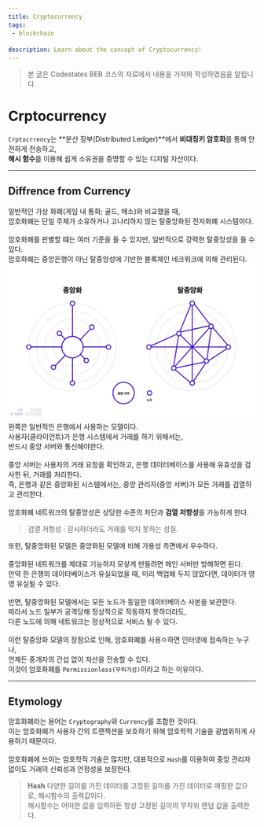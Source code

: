 ```yaml
---
title: Cryptocurrency
tags: 
 - blockchain

description: Learn about the concept of Cryptocurrency!
---
```


> 본 글은 Codestates BEB 코스의 자료에서 내용을 가져와 작성하였음을 알립니다.  

# Crptocurrency
`Crptocrrency`는 **분산 장부(Distributed Ledger)**에서 **비대칭키 암호화**를 통해 안전하게 전송하고,  
**해시 함수**를 이용해 쉽게 소유권을 증명할 수 있는 디지털 자산이다.  

---

## Diffrence from Currency
일반적인 가상 화폐(게임 내 통화; 골드, 메소)와 비교했을 때,  
암호화폐는 단일 주체가 소유하거나 고나리하지 않는 탈중앙화된 전자화폐 시스템이다.  
<br>
암호화폐를 판별할 떄는 여러 기준을 들 수 있지만, 일반적으로 강력한 탈중앙성을 들 수 있다.  
암호화폐는 중앙은행이 아닌 탈중앙성에 기반한 블록체인 네크워크에 의해 관리된다.  
![central-blockchain](../../assets/img/central-blockchain.png)  
왼쪽은 일반적인 은행에서 사용하는 모델이다.  
사용자(클라이언트)가 은행 시스템에서 거래를 하기 위해서는,  
반드시 중앙 서버와 통신해야한다.  
<br>
중앙 서버는 사용자의 거래 요청을 확인하고, 은행 데이터베이스를 사용해 유효성을 검사한 뒤, 거래를 처리한다.  
즉, 은행과 같은 중앙화된 시스템에서는, 중앙 관리자(중앙 서버)가 모든 거래를 검열하고 관리한다.  
<br>
암호화폐 네트워크의 탈중앙성은 상당한 수준의 차단과 **검열 저항성**을 가능하게 한다.  

> 검열 저항성 : 감시하더라도 거래를 막지 못하는 성질.  

또한, 탈중앙화된 모델은 중앙화된 모델에 비해 가용성 측면에서 우수하다.  
<br>
중앙화된 네트워크를 제대로 기능하지 모샇게 만들려면 메인 서버만 방해하면 된다.  
만약 한 은행의 데이터베이스가 유실되었을 때, 미리 백업해 두지 않았다면, 데이터가 영영 유실될 수 있다.  
<br>
반면, 탈중앙화된 모델에서는 모든 노드가 동일한 데이터베이스 사본을 보관한다.  
따라서 노드 일부가 공격당해 정상적으로 작동하지 못하더라도,  
다른 노드에 의해 네트워크는 정상적으로 서비스 될 수 있다.  
<br>
이런 탈중앙화 모델의 장점으로 인해, 암호화폐를 사용ㅇ하면 인터넷에 접속하는 누구나,  
언제든 중개자의 간섭 없이 자산을 전송할 수 있다.  
이것이 암호화폐를 `Permissionless(무허가성)`이라고 하는 이유이다.  

---

## Etymology
암호화폐라는 용어는 `Cryptography`와 `Currency`를 조합한 것이다.  
이는 암호화폐가 사용자 간의 트랜잭션을 보호하기 위해 암호학적 기술을 광범위하게 사용하기 때문이다.  
<br>
암호화폐에 쓰이는 암호학적 기술은 많지만, 대표적으로 `Hash`를 이용하여 중앙 관리자 없이도 거래의 신뢰성과 안정성을 보장한다.  

> **Hash**
> 다양한 길이를 가진 데이터를 고정된 길이를 가진 데이터로 매핑한 값으로, 해시함수의 출력값이다.  
> 해시함수는 어떠한 값을 입력하든 항상 고정된 길이의 무작위 랜덤 값을 출력한다.  